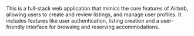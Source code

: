 This is a full-stack web application that mimics the core features of Airbnb, allowing users to create 
and review listings, and manage user profiles. It includes features like user authentication, 
listing creation and a user-friendly interface for browsing and reserving accommodations.
